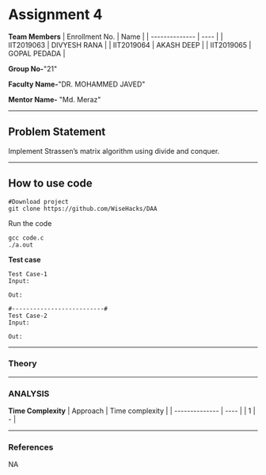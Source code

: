 # Assignment 4


**Team Members**
|   Enrollment No.  |   Name   |
|   --------------  |   ----   |
|    IIT2019063  |   DIVYESH RANA |
|    IIT2019064  |   AKASH DEEP | 
|    IIT2019065  |   GOPAL PEDADA |

**Group No-**"21"

**Faculty Name-**"DR. MOHAMMED JAVED"

**Mentor Name-** "Md. Meraz"

---
## Problem Statement
Implement Strassen’s matrix algorithm using divide and
conquer.

---
## How to use code
```
#Download project
git clone https://github.com/WiseHacks/DAA
```

Run the code
```
gcc code.c
./a.out
```
**Test case**
```
Test Case-1
Input:

Out:

#--------------------------#
Test Case-2
Input:

Out:

```
---

### Theory

---

### ANALYSIS

**Time Complexity**
|   Approach  |   Time complexity   |
|   --------------  |   ----   |
|    1  |   - |

---

### References

NA
